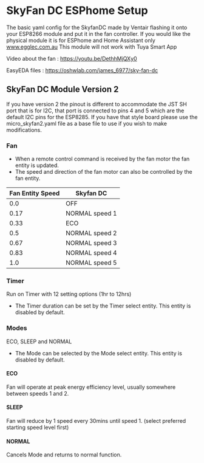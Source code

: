 # SkyFan DC ESPhome Setup

The basic yaml config for the SkyfanDC made by Ventair flashing it onto your ESP8266 module and put it in the fan controller.
If you would like the physical module it is for ESPhome and Home Assistant only www.egglec.com.au
This module will not work with Tuya Smart App

Video about the fan : https://youtu.be/DethhMjQXy0

EasyEDA files : https://oshwlab.com/james_6977/sky-fan-dc

## SkyFan DC Module Version 2
If you have version 2 the pinout is different to accommodate the JST SH port that is for I2C, that port is connected to pins 4 and 5 which are the default I2C pins for the ESP8285.  If you have that style board please use the micro_skyfan2.yaml file as a base file to use if you wish to make modifications.

### Fan

- When a remote control command is received by the fan motor the fan entity is updated.
- The speed and direction of the fan motor can also be controlled by the fan entity.

| Fan Entity Speed | Skyfan DC      |
| ---------------- | -------------- |
| 0.0              | OFF            |
| 0.17             | NORMAL speed 1 |
| 0.33             | ECO            |
| 0.5              | NORMAL speed 2 |
| 0.67             | NORMAL speed 3 |
| 0.83             | NORMAL speed 4 |
| 1.0              | NORMAL speed 5 |

### Timer

Run on Timer with 12 setting options (1hr to 12hrs)

- The Timer duration can be set by the Timer select entity. This entity is disabled by default.

### Modes

ECO, SLEEP and NORMAL

- The Mode can be selected by the Mode select entity. This entity is disabled by default.

#### ECO

Fan will operate at peak energy efficiency level, usually somewhere between speeds 1 and 2.

#### SLEEP

Fan will reduce by 1 speed every 30mins until speed 1. (select preferred starting speed level first)

#### NORMAL

Cancels Mode and returns to normal function.
